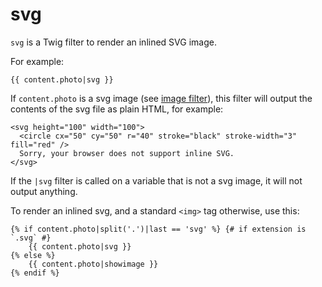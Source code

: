 # svg

`svg` is a Twig filter to render an inlined SVG image. 

For example:

```Twig
{{ content.photo|svg }}
```

If `content.photo` is a svg image (see [image filter](https://docs.bolt.cm/4.0/twig-components/filters#image)), this 
filter will output the contents of the svg file as plain HTML, for example:

```twig
<svg height="100" width="100">
  <circle cx="50" cy="50" r="40" stroke="black" stroke-width="3" fill="red" />
  Sorry, your browser does not support inline SVG.
</svg>
```

If the `|svg` filter is called on a variable that is not a svg image, it will not output anything.

To render an inlined svg, and a standard `<img>` tag otherwise, use this:

```twig
{% if content.photo|split('.')|last == 'svg' %} {# if extension is `.svg` #}
    {{ content.photo|svg }}
{% else %}
    {{ content.photo|showimage }}
{% endif %}
```
